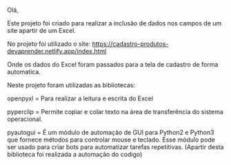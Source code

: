 Olá,

Este projeto foi criado para realizar a inclusão de dados nos campos de um site apartir de um Excel.

No projeto foi utilizado o site: https://cadastro-produtos-devaprender.netlify.app/index.html

Onde os dados do Excel foram passados para a tela de cadastro de forma automatica.

Neste projeto foram utilizadas as bibliotecas:

openpyxl = Para realizar a leitura e escrita do Excel

pyperclip =  Permite copiar e colar texto na área de transferência do sistema operacional.

pyautogui = É um módulo de automação de GUI para Python2 e Python3 que fornece métodos para controlar mouse e teclado. Esse módulo pode ser usado para criar bots para automatizar tarefas repetitivas.
(Apartir desta biblioteca foi realizada a automação do codigo)

